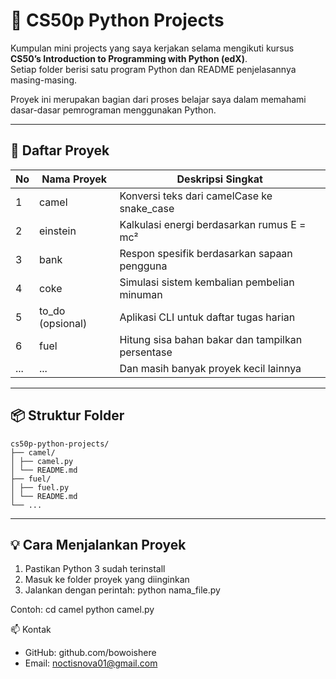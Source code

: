 # 🐍 CS50p Python Projects

Kumpulan mini projects yang saya kerjakan selama mengikuti kursus **CS50’s Introduction to Programming with Python (edX)**.  
Setiap folder berisi satu program Python dan README penjelasannya masing-masing.

Proyek ini merupakan bagian dari proses belajar saya dalam memahami dasar-dasar pemrograman menggunakan Python.

---

## 🚀 Daftar Proyek

| No | Nama Proyek             | Deskripsi Singkat                                         |
|----|-------------------------|-----------------------------------------------------------|
| 1  | camel                   | Konversi teks dari camelCase ke snake_case               |
| 2  | einstein                | Kalkulasi energi berdasarkan rumus E = mc²               |
| 3  | bank                    | Respon spesifik berdasarkan sapaan pengguna              |
| 4  | coke                    | Simulasi sistem kembalian pembelian minuman              |
| 5  | to_do (opsional)       | Aplikasi CLI untuk daftar tugas harian                   |
| 6  | fuel                   | Hitung sisa bahan bakar dan tampilkan persentase         |
| ...| ...                     | Dan masih banyak proyek kecil lainnya                    |

---

## 📦 Struktur Folder
```
cs50p-python-projects/
├── camel/
│ ├── camel.py
│ └── README.md
├── fuel/
│ ├── fuel.py
│ └── README.md
└── ...
```

---

## 💡 Cara Menjalankan Proyek

1. Pastikan Python 3 sudah terinstall
2. Masuk ke folder proyek yang diinginkan
3. Jalankan dengan perintah:
python nama_file.py

Contoh:
cd camel
python camel.py

📫 Kontak
- GitHub: github.com/bowoishere
- Email: noctisnova01@gmail.com
